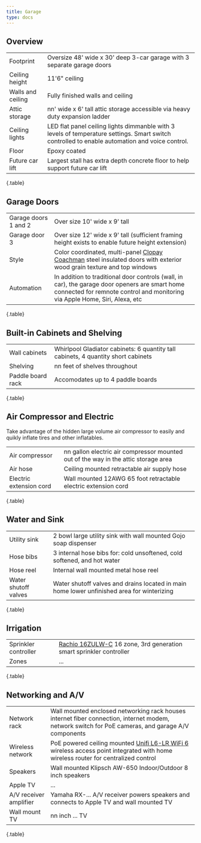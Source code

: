 ```yaml
---
title: Garage
type: docs
---
```


## Overview

| | |
|-|-|
|Footprint|Oversize 48' wide x 30' deep 3-car garage with 3 separate garage doors|
|Ceiling height|11'6" ceiling|
|Walls and ceiling|Fully finished walls and ceiling|
|Attic storage|nn' wide x 6' tall attic storage accessible via heavy duty expansion ladder|
|Ceiling lights|LED flat panel ceiling lights dimmanble with 3 levels of temperature settings. Smart switch controlled to enable automation and voice control.|
|Floor|Epoxy coated|
|Future car lift|Largest stall has extra depth concrete floor to help support future car lift|
{.table}

## Garage Doors

| | |
|-|-|
|Garage doors 1 and 2|Over size 10' wide x 9' tall|
|Garage door 3|Over size 12' wide x 9' tall (sufficient framing height exists to enable future height extension)|
|Style|Color coordinated, multi-panel [Clopay Coachman](https://www.clopaydoor.com/coachman) steel insulated doors with exterior wood grain texture and top windows| 
|Automation|In addition to traditional door controls (wall, in car), the garage door openers are smart home connected for remnote control and monitoring via Apple Home, Siri, Alexa, etc|
{.table}

## Built-in Cabinets and Shelving

| | |
|-|-|
|Wall cabinets|Whirlpool Gladiator cabinets: 6 quantity tall cabinets, 4 quantity short cabinets|
|Shelving|nn feet of shelves throughout|
|Paddle board rack|Accomodates up to 4 paddle boards|
{.table}

## Air Compressor and Electric

Take advantage of the hidden large volume air compressor to easily and quikly inflate tires and other inflatables.

| | |
|-|-|
|Air compressor|nn gallon electric air compressor mounted out of the way in the attic storage area|
|Air hose|Ceiling mounted retractable air supply hose|
|Electric extension cord|Wall mounted 12AWG 65 foot retractable electric extension cord|
{.table}

## Water and Sink

| | |
|-|-|
|Utility sink|2 bowl large utility sink with wall mounted Gojo soap dispenser|
|Hose bibs|3 internal hose bibs for: cold unsoftened, cold softened, and hot water|
|Hose reel|Internal wall mounted metal hose reel|
|Water shutoff valves|Water shutoff valves and drains located in main home lower unfinished area for winterizing|
{.table}

## Irrigation

| | |
|-|-|
|Sprinkler controller|[Rachio 16ZULW-C](https://rachio.com/products/rachio-3/) 16 zone, 3rd generation smart sprinkler controller|
|Zones|...|
{.table}

## Networking and A/V

| | |
|-|-|
|Network rack|Wall mounted enclosed networking rack houses internet fiber connection, internet modem, network switch for PoE cameras, and garage A/V components|
|Wireless network|PoE powered ceiling mounted [Unifi L6-LR WiFi 6](https://store.ui.com/us/en/pro/category/all-wifi/products/u6-lr) wireless access point integrated with home wireless router for centralized control|
|Speakers|Wall mounted Klipsch AW-650 Indoor/Outdoor 8 inch speakers|
|Apple TV|...|
|A/V receiver amplifier|Yamaha RX-... A/V receiver powers speakers and connects to Apple TV and wall mounted TV|
|Wall mount TV|nn inch ... TV|
{.table}
